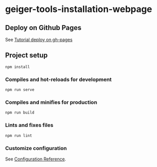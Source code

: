# geiger-tools-installation-webpage

## Deploy on Github Pages
See [Tutorial deploy on gh-pages](https://learnvue.co/2020/09/how-to-deploy-your-vue-app-to-github-pages/#step-1-set-publicpath-in-vue-config-js-to-our-repository-name)

## Project setup
```
npm install
```

### Compiles and hot-reloads for development
```
npm run serve
```

### Compiles and minifies for production
```
npm run build
```

### Lints and fixes files
```
npm run lint
```

### Customize configuration
See [Configuration Reference](https://cli.vuejs.org/config/).
